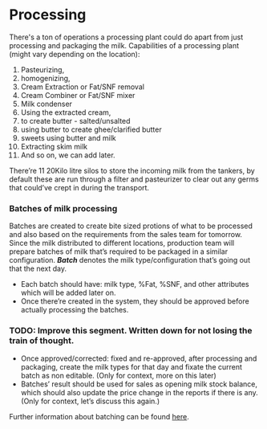 # Processing

There's a ton of operations a processing plant could do apart from just processing and packaging the milk.
Capabilities of a processing plant (might vary depending on the location):
1.	Pasteurizing,
2.	homogenizing,
3.	Cream Extraction or Fat/SNF removal
4.	Cream Combiner or Fat/SNF mixer
5.	Milk condenser
6.	Using the extracted cream, 
7.	to create butter - salted/unsalted
8.	using butter to create ghee/clarified butter
9.	sweets using butter and milk
10.	Extracting skim milk 
11. And so on, we can add later.


There’re 11 20Kilo litre silos to store the incoming milk from the tankers, by default these are run through a filter and pasteurizer to clear out any germs that could’ve crept in during the transport. 

### Batches of milk processing

Batches are created to create bite sized protions of what to be processed and also based on the requirements from the sales team for tomorrow. Since the milk distributed to different locations, production team will prepare batches of milk that’s required to be packaged in a similar configuration. ***Batch*** denotes the milk type/configuration that’s going out that the next day.

- Each batch should have: milk type, %Fat, %SNF, and other attributes which will be added later on.
- Once there’re created in the system, they should be approved before actually processing the batches.

### TODO: Improve this segment. Written down for not losing the train of thought.
- Once approved/corrected: fixed and re-approved, after processing and  packaging, create the milk types for that day and fixate the current batch as non editable. (Only for context, more on this later)
- Batches’ result should be used for sales as opening milk stock balance, which should also update the price change in the reports if there is any. (Only for context, let’s discuss this again.)


Further information about batching can be found [here](./Batching.md).